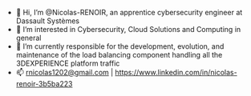 - 👋 Hi, I’m @Nicolas-RENOIR, an apprentice cybersecurity engineer at Dassault Systèmes
- 👀 I’m interested in Cybersecurity, Cloud Solutions and Computing in general
- 🌱 I’m currently responsible for the development, evolution, and maintenance of the load balancing component handling all the 3DEXPERIENCE platform traffic
- 📫 rnicolas1202@gmail.com | https://www.linkedin.com/in/nicolas-renoir-3b5ba223

